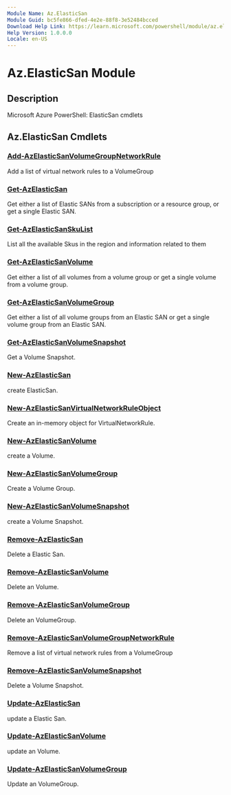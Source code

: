 ```yaml
---
Module Name: Az.ElasticSan
Module Guid: bc5fe866-dfed-4e2e-88f8-3e52484bcced
Download Help Link: https://learn.microsoft.com/powershell/module/az.elasticsan
Help Version: 1.0.0.0
Locale: en-US
---
```


# Az.ElasticSan Module
## Description
Microsoft Azure PowerShell: ElasticSan cmdlets

## Az.ElasticSan Cmdlets
### [Add-AzElasticSanVolumeGroupNetworkRule](Add-AzElasticSanVolumeGroupNetworkRule.md)
Add a list of virtual network rules to a VolumeGroup

### [Get-AzElasticSan](Get-AzElasticSan.md)
Get either a list of Elastic SANs from a subscription or a resource group, or get a single Elastic SAN.

### [Get-AzElasticSanSkuList](Get-AzElasticSanSkuList.md)
List all the available Skus in the region and information related to them

### [Get-AzElasticSanVolume](Get-AzElasticSanVolume.md)
Get either a list of all volumes from a volume group or get a single volume from a volume group.

### [Get-AzElasticSanVolumeGroup](Get-AzElasticSanVolumeGroup.md)
Get either a list of all volume groups from an Elastic SAN or get a single volume group from an Elastic SAN.

### [Get-AzElasticSanVolumeSnapshot](Get-AzElasticSanVolumeSnapshot.md)
Get a Volume Snapshot.

### [New-AzElasticSan](New-AzElasticSan.md)
create ElasticSan.

### [New-AzElasticSanVirtualNetworkRuleObject](New-AzElasticSanVirtualNetworkRuleObject.md)
Create an in-memory object for VirtualNetworkRule.

### [New-AzElasticSanVolume](New-AzElasticSanVolume.md)
create a Volume.

### [New-AzElasticSanVolumeGroup](New-AzElasticSanVolumeGroup.md)
Create a Volume Group.

### [New-AzElasticSanVolumeSnapshot](New-AzElasticSanVolumeSnapshot.md)
create a Volume Snapshot.

### [Remove-AzElasticSan](Remove-AzElasticSan.md)
Delete a Elastic San.

### [Remove-AzElasticSanVolume](Remove-AzElasticSanVolume.md)
Delete an Volume.

### [Remove-AzElasticSanVolumeGroup](Remove-AzElasticSanVolumeGroup.md)
Delete an VolumeGroup.

### [Remove-AzElasticSanVolumeGroupNetworkRule](Remove-AzElasticSanVolumeGroupNetworkRule.md)
Remove a list of virtual network rules from a VolumeGroup

### [Remove-AzElasticSanVolumeSnapshot](Remove-AzElasticSanVolumeSnapshot.md)
Delete a Volume Snapshot.

### [Update-AzElasticSan](Update-AzElasticSan.md)
update a Elastic San.

### [Update-AzElasticSanVolume](Update-AzElasticSanVolume.md)
update an Volume.

### [Update-AzElasticSanVolumeGroup](Update-AzElasticSanVolumeGroup.md)
Update an VolumeGroup.


